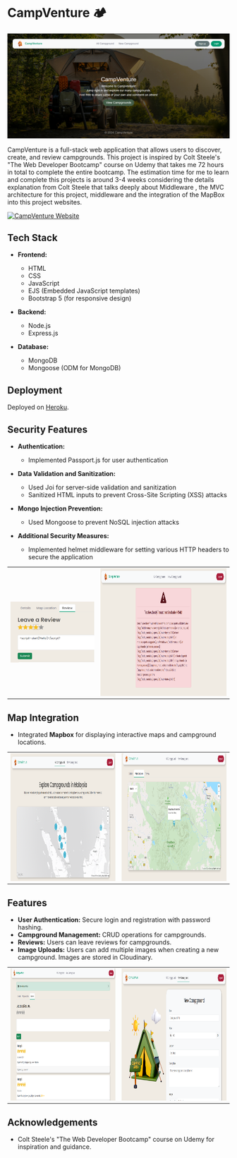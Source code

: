 # CampVenture 🏕️

![CampVenture Screenshot](screenshots/campVenture.png)



CampVenture is a full-stack web application that allows users to discover, create, and review campgrounds. This project is inspired by Colt Steele's "The Web Developer Bootcamp" course on Udemy that takes me 72 hours in total to complete the entire bootcamp. The estimation time for me to learn and complete this projects is around 3-4 weeks considering the details explanation from Colt Steele that talks deeply about Middleware , the MVC architecture for this project, middleware and the integration of the MapBox into this project websites.

<a href="https://guarded-brook-77953-c2f2c375b2e1.herokuapp.com/" target="_blank">
    <img src="https://img.shields.io/badge/CampVenture-Visit%20Website-brightgreen?style=for-the-badge&logo=appveyor" alt="CampVenture Website">
</a>

## Tech Stack

- **Frontend:**
  - HTML
  - CSS
  - JavaScript
  - EJS (Embedded JavaScript templates)
  - Bootstrap 5 (for responsive design)

- **Backend:**
  - Node.js
  - Express.js

- **Database:**
  - MongoDB
  - Mongoose (ODM for MongoDB)

## Deployment

Deployed on [Heroku](https://www.heroku.com/).

## Security Features

- **Authentication:**
  - Implemented Passport.js for user authentication

- **Data Validation and Sanitization:**
  - Used Joi for server-side validation and sanitization
  - Sanitized HTML inputs to prevent Cross-Site Scripting (XSS) attacks

- **Mongo Injection Prevention:**
  - Used Mongoose to prevent NoSQL injection attacks

- **Additional Security Measures:**
  - Implemented helmet middleware for setting various HTTP headers to secure the application
 
<table>
  <tr>
    <td>
      <img src="screenshots/XSS Attack.png" alt="CampVenture Screenshot 1" width="400"/>
    </td>
    <td>
      <img src="screenshots/Error XSS .png" alt="CampVenture Screenshot 2" width="600" height="290"/>
    </td>
  </tr>
</table>

## Map Integration

- Integrated **Mapbox** for displaying interactive maps and campground locations.

<table>
  <tr>
    <td>
      <img src="screenshots/MapCampVenture.png" alt="CampVenture Screenshot 1" width="550" height="290"/>
    </td>
    <td>
      <img src="screenshots/mapLocation.png" alt="CampVenture Screenshot 2" width="550" height="290"/>
    </td>
  </tr>
</table>

## Features

- **User Authentication:** Secure login and registration with password hashing.
- **Campground Management:** CRUD operations for campgrounds.
- **Reviews:** Users can leave reviews for campgrounds.
- **Image Uploads:** Users can add multiple images when creating a new campground. Images are stored in Cloudinary.

<table>
  <tr>
    <td>
      <img src="screenshots/leaveReview.png" alt="CampVenture Screenshot 1" width="550" height="300"/>
    </td>
    <td>
      <img src="screenshots/newCamp.png" alt="CampVenture Screenshot 2" width="550" height="300"/>
    </td>
  </tr>
</table>


## Acknowledgements

- Colt Steele's "The Web Developer Bootcamp" course on Udemy for inspiration and guidance.

